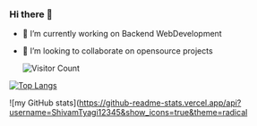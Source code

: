 ### Hi there 👋


- 🔭 I’m currently working on Backend WebDevelopment

- 👯 I’m looking to collaborate on opensource projects

                                             
     ![Visitor Count](https://profile-counter.glitch.me/{ShivamTyagi12345}/count.svg)


[![Top Langs](https://github-readme-stats.vercel.app/api/top-langs/?username=ShivamTyagi12345)](https://github.com/anuraghazra/github-readme-stats)  

![my GitHub stats](https://github-readme-stats.vercel.app/api?username=ShivamTyagi12345&show_icons=true&theme=radical



